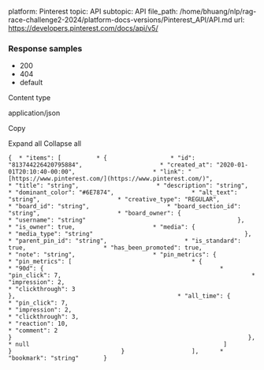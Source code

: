 platform: Pinterest
topic: API
subtopic: API
file_path: /home/bhuang/nlp/rag-race-challenge2-2024/platform-docs-versions/Pinterest_API/API.md
url: https://developers.pinterest.com/docs/api/v5/


### Response samples

* 200
* 404
* default

Content type

application/json

Copy

Expand all Collapse all

`{  * "items": [          * {                  * "id": "813744226420795884",                      * "created_at": "2020-01-01T20:10:40-00:00",                      * "link": "[https://www.pinterest.com/](https://www.pinterest.com/)",                      * "title": "string",                      * "description": "string",                      * "dominant_color": "#6E7874",                      * "alt_text": "string",                      * "creative_type": "REGULAR",                      * "board_id": "string",                      * "board_section_id": "string",                      * "board_owner": {                          * "username": "string"                                           },                      * "is_owner": true,                      * "media": {                          * "media_type": "string"                                           },                      * "parent_pin_id": "string",                      * "is_standard": true,                      * "has_been_promoted": true,                      * "note": "string",                      * "pin_metrics": {                          * "pin_metrics": [                                  * {                                          * "90d": {                                                  * "pin_click": 7,                                                      * "impression": 2,                                                      * "clickthrough": 3                                                                               },                                              * "all_time": {                                                  * "pin_click": 7,                                                      * "impression": 2,                                                      * "clickthrough": 3,                                                      * "reaction": 10,                                                      * "comment": 2                                                                               }                                                                   },                                      * null                                                       ]                                           }                               }                   ],      * "bookmark": "string"       }`